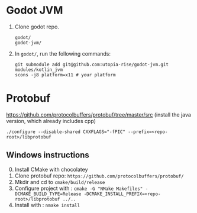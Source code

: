 # Godot JVM

1. Clone godot repo.
   ```
   godot/
   godot-jvm/
   ```

2. In `godot/`, run the following commands:
   ```
   git submodule add git@github.com:utopia-rise/godot-jvm.git modules/kotlin_jvm
   scons -j8 platform=x11 # your platform
   ```


# Protobuf

https://github.com/protocolbuffers/protobuf/tree/master/src (install the java version, which already includes cpp)

`./configure --disable-shared CXXFLAGS="-fPIC" --prefix=<repo-root>/libprotobuf`

## Windows instructions

0. Install CMake with chocolatey
1. Clone protobuf repo:
`https://github.com/protocolbuffers/protobuf/`
2. Mkdir and cd to `cmake/build/release`
3. Configure project with : ```
cmake -G "NMake Makefiles" -DCMAKE_BUILD_TYPE=Release -DCMAKE_INSTALL_PREFIX=<repo-root>/libprotobuf ../.. ```
4. Install with : `nmake install`